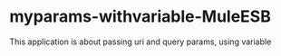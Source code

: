 # myparams-withvariable-MuleESB
This application is about passing uri and query params, using variable 
